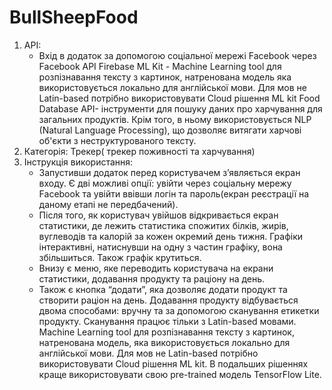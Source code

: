 # BullSheepFood

1.  API:
    * Вхід в додаток за допомогою соціальної мережі Facebook через Facebook API
Firebase ML Kit - Machine Learning tool для розпізнавання тексту з картинок, натренована модель яка використовується локально для англійської мови. Для мов не Latin-based потрібно використовувати Cloud рішення ML kit
Food Database API- інструменти для пошуку даних про харчування для загальних продуктів. Крім того, в ньому використовується NLP (Natural Language Processing), що дозволяє витягати харчові об'єкти з неструктурованого тексту.
2.  Категорія: Трекер( трекер поживності та харчування) 
3. Інструкція використання:
    * Запустивши додаток перед користувачем з’являється екран входу. Є дві можливі опції: увійти через соціальну мережу Facebook та увійти ввівши логін та пароль(екран реєстрації на даному етапі не передбачений).
    * Після того, як користувач увійшов відкривається екран статистики, де лежить статистика спожитих білків, жирів, вуглеводів та калорій за кожен окремий день тижня. Графіки інтерактивні, натиснувши на одну з частин графіку, вона збільшиться. Також графік крутиться. 
    * Внизу є меню, яке переводить користувача на екрани статистики, додавання продукту та раціону на день. 
    * Також є кнопка “додати”, яка дозволяє додати продукт та створити раціон на день. Додавання продукту відбувається двома способами: вручну та за допомогою сканування етикетки продукту. Сканування працює тільки з Latin-based мовами.  Machine Learning tool для розпізнавання тексту з картинок, натренована модель, яка використовується локально для англійської мови. Для мов не Latin-based потрібно використовувати Cloud рішення ML kit. В подальших рішеннях краще використовувати свою pre-trained модель TensorFlow Lite.
